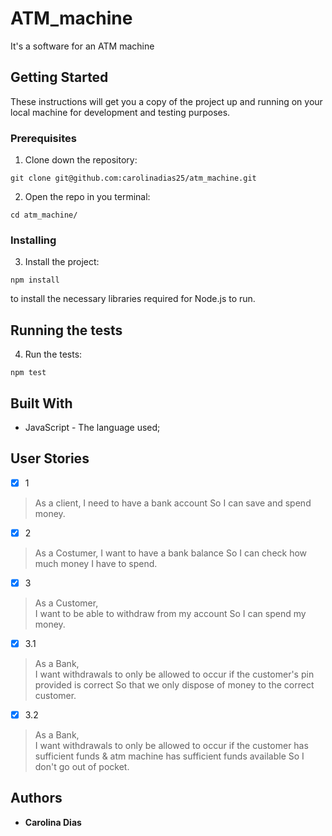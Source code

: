 # ATM_machine

It's a software for an ATM machine

## Getting Started

These instructions will get you a copy of the project up and running on your local machine for development and testing purposes.

### Prerequisites

1. Clone down the repository:

```
git clone git@github.com:carolinadias25/atm_machine.git
```

2. Open the repo in you terminal:

```
cd atm_machine/
```

### Installing

3. Install the project:

```
npm install
```

to install the necessary libraries required for Node.js to run.

## Running the tests

4. Run the tests:

```
npm test
```

## Built With

- JavaScript - The language used;

## User Stories

- [x] 1

> As a client,
> I need to have a bank account
> So I can save and spend money.

- [x] 2

> As a Costumer,
> I want to have a bank balance
> So I can check how much money I have to spend.

- [x] 3

> As a Customer,  
> I want to be able to withdraw from my account
> So I can spend my money.

- [x] 3.1

> As a Bank,  
> I want withdrawals to only be allowed to occur if the customer's pin provided is correct
> So that we only dispose of money to the correct customer.

- [x] 3.2

> As a Bank,  
> I want withdrawals to only be allowed to occur if the customer has sufficient funds & atm machine has sufficient funds available
> So I don't go out of pocket.

## Authors

- **Carolina Dias**
